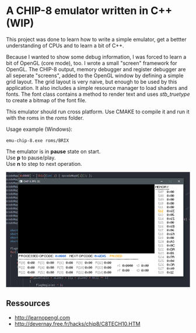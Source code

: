 # A CHIP-8 emulator written in C++ (WIP)

This project was done to learn how to write a simple emulator, get a bettter understanding of CPUs and to learn a bit of C++.

Because I wanted to show some debug information, I was forced to learn a bit of OpenGL (core mode), too.
I wrote a small "screen" framework for OpenGL. The CHIP-8 output, memory debugger and register debugger are all
seperate "screens", added to the OpenGL window by defining a simple grid layout. The grid layout is very naive,
but enough to be used by this application. It also includes a simple resource manager to load shaders and fonts. 
The font class contains a method to render text and uses *stb_truetype* to create a bitmap of the font file.

This emulator should run cross platform. Use CMAKE to compile it and run it with the roms in the *roms* folder.

Usage example (Windows):  
```
emu-chip-8.exe roms/BRIX
```

The emulator is in **pause** state on start.  
Use **p** to pause/play.  
Use **n** to step to next operation.

![emu-chip-8-gif](https://raw.githubusercontent.com/geaz/emu-chip-8/master/emu-chip-8.gif)

## Ressources
- http://learnopengl.com
- http://devernay.free.fr/hacks/chip8/C8TECH10.HTM